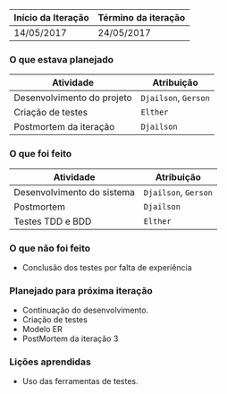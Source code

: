 Início da Iteração | Término da iteração
------------ | -------------
14/05/2017 | 24/05/2017


### O que estava planejado
| Atividade | Atribuição |
| --- | --- |
| Desenvolvimento do projeto | `Djailson`, `Gerson` |
| Criação de testes | `Elther` |
| Postmortem da iteração | `Djailson` |

### O que foi feito
| Atividade | Atribuição |
| --- | --- |
| Desenvolvimento do sistema  | `Djailson`, `Gerson` |
| Postmortem  | `Djailson` |
| Testes TDD e BDD  | `Elther` |

### O que não foi feito
* Conclusão dos testes por falta de experiência

### Planejado para próxima iteração
*  Continuação do desenvolvimento.
*  Criação de testes
*  Modelo ER
* PostMortem da iteração 3

### Lições aprendidas
* Uso das ferramentas de testes.


